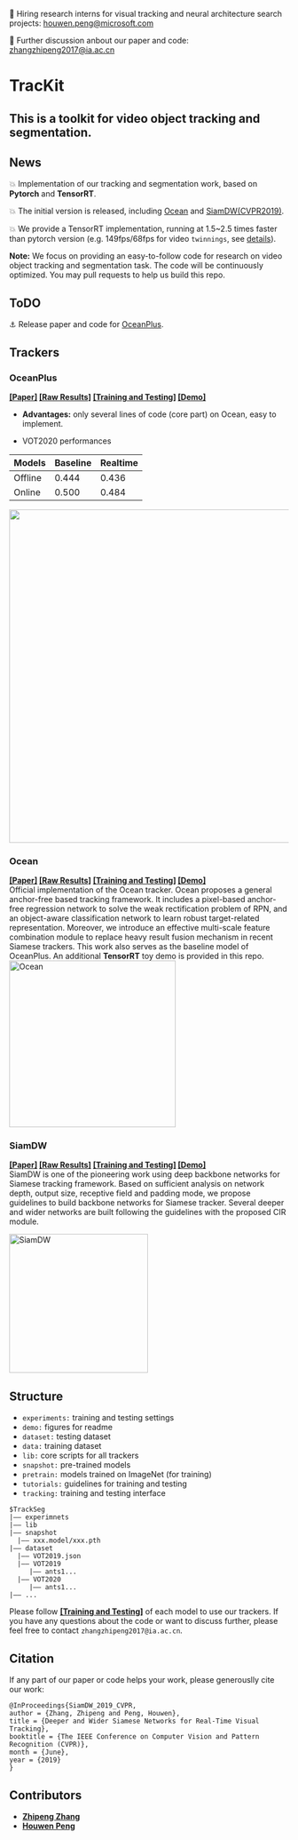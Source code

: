 
:dart: Hiring research interns for visual tracking and neural architecture search projects: houwen.peng@microsoft.com

:dart: Further discussion anbout our paper and code: zhangzhipeng2017@ia.ac.cn

# TracKit

## This is a toolkit for video object tracking and segmentation.

## News
:boom: Implementation of our tracking and segmentation work, based on **Pytorch** and **TensorRT**.

:boom:  The initial version is released, including [Ocean]() and [SiamDW(CVPR2019)](http://openaccess.thecvf.com/content_CVPR_2019/papers/Zhang_Deeper_and_Wider_Siamese_Networks_for_Real-Time_Visual_Tracking_CVPR_2019_paper.pdf).

:boom: We provide a TensorRT implementation, running at 1.5~2.5 times faster than pytorch version (e.g. 149fps/68fps for video `twinnings`, see [details]()).

**Note:** We focus on providing an easy-to-follow code for research on video object tracking and segmentation task. The code will be continuously optimized. You may pull requests to help us build this repo. 




## ToDO
:anchor: Release paper and code for [OceanPlus]().



## Trackers
### OceanPlus
**[[Paper]]() [[Raw Results]](https://drive.google.com/drive/folders/1Wi_9fvPhfBtuDPteNo75iqiRs4-bfmgI?usp=sharing) [[Training and Testing]](https://github.com/JudasDie/TrackSeg/tree/master/lib/tutorial/OceanPlus) [[Demo]](https://www.youtube.com/watch?v=ueNqnVkl37c)** <br/>

- **Advantages:** only several lines of code (core part) on Ocean, easy to implement.

- VOT2020 performances

| Models | Baseline | Realtime |
| --| --| --|
|Offline | 0.444 | 0.436 |
|Online  | 0.500 | 0.484 |

<div align="left">
  <img src="demo/oceanplus.gif" width="600px" />
  <!-- <p>Example SiamFC, SiamRPN and SiamMask outputs.</p> -->
</div>


### Ocean
**[[Paper]]() [[Raw Results]](https://drive.google.com/file/d/1vDp4MIkWzLVOhZ-Yt2Zdq8Z_Z0rz6y0R/view?usp=sharing) [[Training and Testing]](https://github.com/JudasDie/TrackSeg/tree/master/lib/tutorial/Ocean) [[Demo]]()** <br/>
Official implementation of the Ocean tracker. Ocean proposes a general anchor-free based tracking framework. It includes a pixel-based anchor-free regression network to solve the weak rectification problem of RPN, and an object-aware classification network to learn robust target-related representation. Moreover, we introduce an effective multi-scale feature combination module to replace heavy result fusion mechanism in recent Siamese trackers. This work also serves as the baseline model of OceanPlus. An additional **TensorRT** toy demo is provided in this repo.
<img src="https://github.com/JudasDie/TrackSeg/blob/master/demo/Ocean_overview.jpg" height="300" alt="Ocean"/><br/>

### SiamDW
**[[Paper]](http://openaccess.thecvf.com/content_CVPR_2019/papers/Zhang_Deeper_and_Wider_Siamese_Networks_for_Real-Time_Visual_Tracking_CVPR_2019_paper.pdf) [[Raw Results]](https://github.com/researchmm/SiamDW) [[Training and Testing]](https://github.com/JudasDie/TrackSeg/tree/master/lib/tutorial/SiamDW) [[Demo]]()** <br/>
SiamDW is one of the pioneering work using deep backbone networks for Siamese tracking framework. Based on sufficient analysis on network depth, output size, receptive field and padding mode, we propose guidelines to build backbone networks for Siamese tracker. Several deeper and wider networks are built following the guidelines with the proposed CIR module. 

<img src="https://github.com/JudasDie/TrackSeg/blob/master/demo/siamdw_overview.jpg" height="250" alt="SiamDW"/><br/>


## Structure
- `experiments:` training and testing settings
- `demo:` figures for readme
- `dataset:` testing dataset
- `data:` training dataset
- `lib:` core scripts for all trackers
- `snapshot:` pre-trained models 
- `pretrain:` models trained on ImageNet (for training)
- `tutorials:` guidelines for training and testing
- `tracking:` training and testing interface

```
$TrackSeg
|—— experimnets
|—— lib
|—— snapshot
  |—— xxx.model/xxx.pth
|—— dataset
  |—— VOT2019.json 
  |—— VOT2019
     |—— ants1...
  |—— VOT2020
     |—— ants1...
|—— ...

```
Please follow **[[Training and Testing]]()** of each model to use our trackers. If you have any questions about the code or want to discuss further, please feel free to contact `zhangzhipeng2017@ia.ac.cn`.

## Citation
If any part of our paper or code helps your work, please generouslly cite our work:
```
@InProceedings{SiamDW_2019_CVPR,
author = {Zhang, Zhipeng and Peng, Houwen},
title = {Deeper and Wider Siamese Networks for Real-Time Visual Tracking},
booktitle = {The IEEE Conference on Computer Vision and Pattern Recognition (CVPR)},
month = {June},
year = {2019}
} 
```

## Contributors
- **[Zhipeng Zhang](https://github.com/JudasDie)**
- **[Houwen Peng](https://houwenpeng.com/)**








